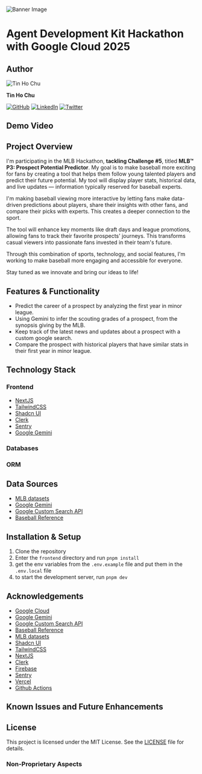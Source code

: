 <!-- ![License](https://img.shields.io/github/license/tinhochu/google-mlb-hackathon) ![Last Commit](https://img.shields.io/github/last-commit/tinhochu/google-mlb-hackathon) [![Website](https://img.shields.io/website?url=https%3A%2F%2Fgoogle-mlb-hackathon.vercel.app)](https://google-mlb-hackathon.vercel.app) ![React](https://img.shields.io/badge/Frontend-React-blue?logo=react)
![Vercel](https://img.shields.io/badge/Hosting-Vercel-blue) ![Next.js](https://img.shields.io/badge/Framework-Next.js-000?logo=next.js) ![Tailwind CSS](https://img.shields.io/badge/Styling-TailwindCSS-38B2AC?logo=tailwind-css) [![Code Style: Prettier](https://img.shields.io/badge/code_style-prettier-ff69b4.svg)](https://prettier.io/) ![Drizzle ORM](https://img.shields.io/badge/Drizzle%20ORM-v0.38.4-blue) ![Clerk](https://img.shields.io/badge/Authentication-Clerk-blue?logo=clerk) ![Firebase](https://img.shields.io/badge/Database-Firebase-blue?logo=firebase) ![MongoDB](https://img.shields.io/badge/Database-MongoDB-blue?logo=mongodb) ![Mongoose](https://img.shields.io/badge/Database-Mongoose-blue?logo=mongoose) ![Google Gemini](https://img.shields.io/badge/AI-Google%20Gemini-blue?logo=google-gemini) ![Google Cloud console](https://img.shields.io/badge/Google%20Cloud%20console-blue?logo=google-cloud) ![PostgreSQL](https://img.shields.io/badge/Vercel_PostgreSQL-v0.10.0-316192?logo=postgresql&logoColor=white) ![Sentry](https://img.shields.io/badge/Error%20Tracking-Sentry-blue?logo=sentry) -->

![Banner Image](https://assets.getasite.co/assets/sites/17/2025/01/21170807/google-mlb-hackathon.png)

# Agent Development Kit Hackathon with Google Cloud 2025

## Author

![Tin Ho Chu](https://github.com/tinhochu.png?size=50)

**Tin Ho Chu**

[![GitHub](https://img.shields.io/badge/GitHub-@tinhochu-181717?logo=github)](https://github.com/tinhochu)
[![LinkedIn](https://img.shields.io/badge/LinkedIn-Tin_Ho_Chu-blue?logo=linkedIn)](https://linkedin.com/in/tinhochu)
[![Twitter](https://img.shields.io/badge/@tinhochu-000000?logo=x)](https://x.com/tinhochu)

## Demo Video

## Project Overview

I'm participating in the MLB Hackathon, **tackling Challenge #5**, titled **MLB™ P3: Prospect Potential Predictor**. My goal is to make baseball more exciting for fans by creating a tool that helps them follow young talented players and predict their future potential. My tool will display player stats, historical data, and live updates — information typically reserved for baseball experts.

I'm making baseball viewing more interactive by letting fans make data-driven predictions about players, share their insights with other fans, and compare their picks with experts. This creates a deeper connection to the sport.

The tool will enhance key moments like draft days and league promotions, allowing fans to track their favorite prospects' journeys. This transforms casual viewers into passionate fans invested in their team's future.

Through this combination of sports, technology, and social features, I'm working to make baseball more engaging and accessible for everyone.

Stay tuned as we innovate and bring our ideas to life!

## Features & Functionality

- Predict the career of a prospect by analyzing the first year in minor league.
- Using Gemini to infer the scouting grades of a prospect, from the synopsis giving by the MLB.
- Keep track of the latest news and updates about a prospect with a custom google search.
- Compare the prospect with historical players that have similar stats in their first year in minor league.

## Technology Stack

### Frontend

- [NextJS](https://nextjs.org)
- [TailwindCSS](https://tailwindcss.com)
- [Shadcn UI](https://ui.shadcn.com)
- [Clerk](https://clerk.com)
- [Sentry](https://sentry.io)
- [Google Gemini](https://developers.google.com/gemini)

### Databases

### ORM

## Data Sources

- [MLB datasets](https://www.kaggle.com/datasets/mlb/mlb-player-data)
- [Google Gemini](https://developers.google.com/gemini)
- [Google Custom Search API](https://developers.google.com/custom-search)
- [Baseball Reference](https://www.baseball-reference.com)

## Installation & Setup

1. Clone the repository
2. Enter the `frontend` directory and run `pnpm install`
3. get the env variables from the `.env.example` file and put them in the `.env.local` file
4. to start the development server, run `pnpm dev`

## Acknowledgements

- [Google Cloud](https://cloud.google.com)
- [Google Gemini](https://developers.google.com/gemini)
- [Google Custom Search API](https://developers.google.com/custom-search)
- [Baseball Reference](https://www.baseball-reference.com)
- [MLB datasets](https://www.kaggle.com/datasets/mlb/mlb-player-data)
- [Shadcn UI](https://ui.shadcn.com)
- [TailwindCSS](https://tailwindcss.com)
- [NextJS](https://nextjs.org)
- [Clerk](https://clerk.com)
- [Firebase](https://firebase.google.com)
- [Sentry](https://sentry.io)
- [Vercel](https://vercel.com)
- [Github Actions](https://github.com/features/actions)

## Known Issues and Future Enhancements

## License

This project is licensed under the MIT License. See the [LICENSE](LICENSE.md) file for details.

### Non-Proprietary Aspects
